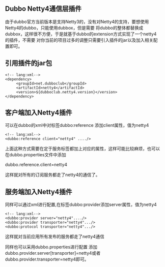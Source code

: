 ## Dubbo Netty4通信层插件
由于dubbo官方当前版本是支持Netty3的，没有对Netty4的支持，要想使用Netty4的dubbo，只能使用dubbox，但是需要
将dubbo的整体都替换成dubbox，这样很不方便，于是就基于dubbo的extension方式实现了一个netty4的插件，不需要
对你当前的项目过多的调整只需要引入插件的jar以及加入相关配置即可。

## 引用插件的jar包
    <!-- lang:xml-->
    <dependency>
         <groupId>net.dubboclub</groupId>
         <artifactId>netty4</artifactId>
         <version>${dubboclub.netty4.version}</version>
    </dependency>

## 客户端加入Netty4插件
可以在dubbo的xml中对标签dubbo:reference 添加client属性，值为netty4

    <!-- lang:xml-->
    <dubbo:reference client="netty4" ..../>

上面这种方式需要在定于服务标签都加上对应的属性，这样可能比较麻烦，也可以在dubbo.properties文件中添加

dubbo.reference.client=netty4

这样就对所有的订阅服务都走了netty4的通信了。

## 服务端加入Netty4插件

同样可以通过xml进行配置,在标签dubbo:provider添加server属性，值为netty4

    <!-- lang:xml-->
    <dubbo:provider server="netty4"..../>
    <dubbo:provider transporter="netty4".../>
    <dubbo:protocol transporter="netty4".../>


这样就对当前应用所有发布的服务都走了netty4通信

同样也可以采用dubbo.properties进行配置
添加 dubbo.provider.server[transporter]=netty4或者dubbo.provider.transporter=netty4即可。

